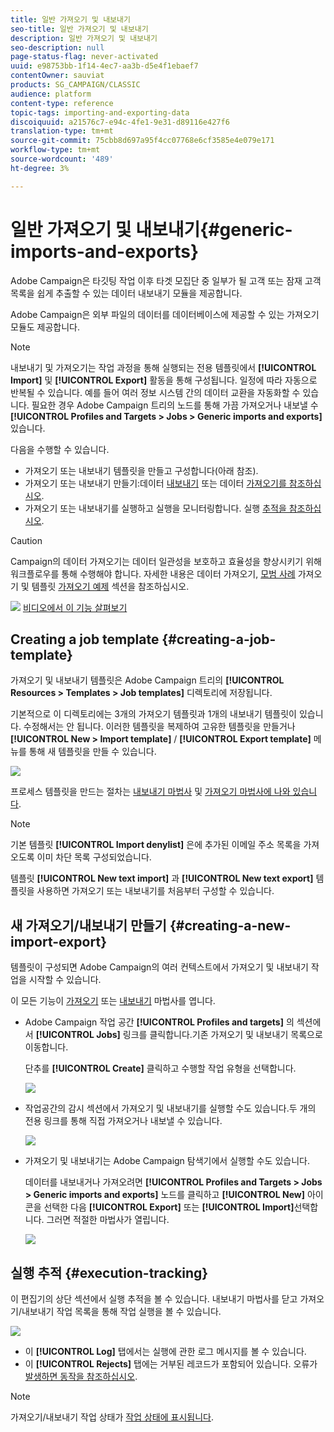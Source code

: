 ```yaml
---
title: 일반 가져오기 및 내보내기
seo-title: 일반 가져오기 및 내보내기
description: 일반 가져오기 및 내보내기
seo-description: null
page-status-flag: never-activated
uuid: e98753bb-1f14-4ec7-aa3b-d5e4f1ebaef7
contentOwner: sauviat
products: SG_CAMPAIGN/CLASSIC
audience: platform
content-type: reference
topic-tags: importing-and-exporting-data
discoiquuid: a21576c7-e94c-4fe1-9e31-d89116e427f6
translation-type: tm+mt
source-git-commit: 75cbb8d697a95f4cc07768e6cf3585e4e079e171
workflow-type: tm+mt
source-wordcount: '489'
ht-degree: 3%

---
```



# 일반 가져오기 및 내보내기{#generic-imports-and-exports}

Adobe Campaign은 타깃팅 작업 이후 타겟 모집단 중 일부가 될 고객 또는 잠재 고객 목록을 쉽게 추출할 수 있는 데이터 내보내기 모듈을 제공합니다.

Adobe Campaign은 외부 파일의 데이터를 데이터베이스에 제공할 수 있는 가져오기 모듈도 제공합니다.

>[!NOTE]
>
>내보내기 및 가져오기는 작업 과정을 통해 실행되는 전용 템플릿에서 **[!UICONTROL Import]** 및 **[!UICONTROL Export]** 활동을 통해 구성됩니다. 일정에 따라 자동으로 반복될 수 있습니다. 예를 들어 여러 정보 시스템 간의 데이터 교환을 자동화할 수 있습니다. 필요한 경우 Adobe Campaign 트리의 노드를 통해 가끔 가져오거나 내보낼 수 **[!UICONTROL Profiles and Targets > Jobs > Generic imports and exports]** 있습니다.

다음을 수행할 수 있습니다.

* 가져오기 또는 내보내기 템플릿을 만들고 구성합니다(아래 참조).
* 가져오기 또는 내보내기 만들기:데이터 [내보내기](../../platform/using/exporting-data.md) 또는 데이터 [가져오기를 참조하십시오](../../platform/using/importing-data.md).
* 가져오기 또는 내보내기를 실행하고 실행을 모니터링합니다. 실행 [추적을 참조하십시오](#execution-tracking).

>[!CAUTION]
>
>Campaign의 데이터 가져오기는 데이터 일관성을 보호하고 효율성을 향상시키기 위해 워크플로우를 통해 수행해야 합니다. 자세한 내용은 데이터 가져오기, [모범 사례](../../workflow/using/importing-data.md)[](../../workflow/using/importing-data.md#best-practices-when-importing-data) 가져오기 및 템플릿 [가져오기 예제](../../workflow/using/importing-data.md#setting-up-a-recurring-import) 섹션을 참조하십시오.

![](assets/do-not-localize/how-to-video.png) [비디오에서 이 기능 살펴보기](../../platform/using/exporting-and-importing-profiles.md#import-profiles-video)

## Creating a job template {#creating-a-job-template}

가져오기 및 내보내기 템플릿은 Adobe Campaign 트리의 **[!UICONTROL Resources > Templates > Job templates]** 디렉토리에 저장됩니다.

기본적으로 이 디렉토리에는 3개의 가져오기 템플릿과 1개의 내보내기 템플릿이 있습니다. 수정해서는 안 됩니다. 이러한 템플릿을 복제하여 고유한 템플릿을 만들거나 **[!UICONTROL New > Import template]** / **[!UICONTROL Export template]** 메뉴를 통해 새 템플릿을 만들 수 있습니다.

![](assets/s_ncs_user_export_wizard_template_create.png)

프로세스 템플릿을 만드는 절차는 [내보내기 마법사](../../platform/using/exporting-data.md#export-wizard) 및 [가져오기 마법사에 나와 있습니다](../../platform/using/importing-data.md#import-wizard).

>[!NOTE]
>
>기본 템플릿 **[!UICONTROL Import denylist]** 은에 추가된 이메일 주소 목록을 가져오도록 이미 차단 목록 구성되었습니다.
> 
>템플릿 **[!UICONTROL New text import]** 과 **[!UICONTROL New text export]** 템플릿을 사용하면 가져오기 또는 내보내기를 처음부터 구성할 수 있습니다.

## 새 가져오기/내보내기 만들기 {#creating-a-new-import-export}

템플릿이 구성되면 Adobe Campaign의 여러 컨텍스트에서 가져오기 및 내보내기 작업을 시작할 수 있습니다.

이 모든 기능이 [가져오기](../../platform/using/importing-data.md) 또는 [내보내기](../../platform/using/exporting-data.md#export-wizard) 마법사를 엽니다.

* Adobe Campaign 작업 공간 **[!UICONTROL Profiles and targets]** 의 섹션에서 **[!UICONTROL Jobs]** 링크를 클릭합니다.기존 가져오기 및 내보내기 목록으로 이동합니다.

   단추를 **[!UICONTROL Create]** 클릭하고 수행할 작업 유형을 선택합니다.

   ![](assets/s_ncs_user_import_from_home.png)

* 작업공간의 감시 섹션에서 가져오기 및 내보내기를 실행할 수도 있습니다.두 개의 전용 링크를 통해 직접 가져오거나 내보낼 수 있습니다.

   ![](assets/s_ncs_user_import_from_production.png)

* 가져오기 및 내보내기는 Adobe Campaign 탐색기에서 실행할 수도 있습니다.

   데이터를 내보내거나 가져오려면 **[!UICONTROL Profiles and Targets > Jobs > Generic imports and exports]** 노드를 클릭하고 **[!UICONTROL New]** 아이콘을 선택한 다음 **[!UICONTROL Export]** 또는 **[!UICONTROL Import]**&#x200B;선택합니다. 그러면 적절한 마법사가 열립니다.

   ![](assets/s_ncs_user_export_wizard_launch_from_menu.png)

## 실행 추적 {#execution-tracking}

이 편집기의 상단 섹션에서 실행 추적을 볼 수 있습니다. 내보내기 마법사를 닫고 가져오기/내보내기 작업 목록을 통해 작업 실행을 볼 수 있습니다.

![](assets/s_ncs_user_export_list_and_details.png)

* 이 **[!UICONTROL Log]** 탭에서는 실행에 관한 로그 메시지를 볼 수 있습니다.
* 이 **[!UICONTROL Rejects]** 탭에는 거부된 레코드가 포함되어 있습니다. 오류가 [발생하면 동작을 참조하십시오](../../platform/using/importing-data.md#behavior-in-the-event-of-an-error).

>[!NOTE]
>
>가져오기/내보내기 작업 상태가 [작업 상태에 표시됩니다](../../platform/using/importing-data.md#job-statuses).

